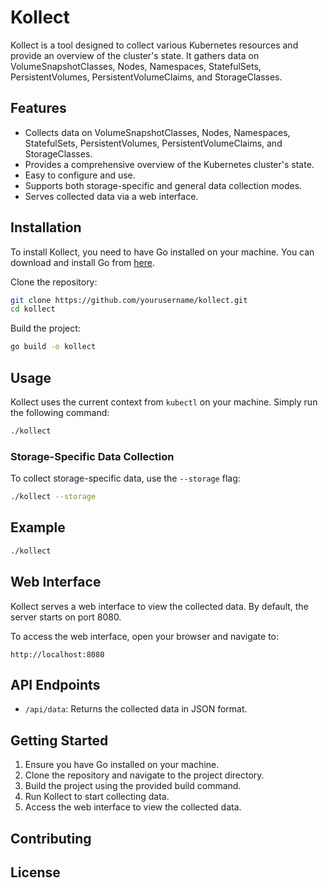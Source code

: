# Kollect

Kollect is a tool designed to collect various Kubernetes resources and provide an overview of the cluster's state. It gathers data on VolumeSnapshotClasses, Nodes, Namespaces, StatefulSets, PersistentVolumes, PersistentVolumeClaims, and StorageClasses.

## Features

- Collects data on VolumeSnapshotClasses, Nodes, Namespaces, StatefulSets, PersistentVolumes, PersistentVolumeClaims, and StorageClasses.
- Provides a comprehensive overview of the Kubernetes cluster's state.
- Easy to configure and use.
- Supports both storage-specific and general data collection modes.
- Serves collected data via a web interface.

## Installation

To install Kollect, you need to have Go installed on your machine. You can download and install Go from [here](https://golang.org/dl/).

Clone the repository:

```sh
git clone https://github.com/yourusername/kollect.git
cd kollect
```

Build the project:

```sh
go build -o kollect
```

## Usage

Kollect uses the current context from `kubectl` on your machine. Simply run the following command:

```sh
./kollect
```

### Storage-Specific Data Collection

To collect storage-specific data, use the `--storage` flag:

```sh
./kollect --storage
```

## Example

```sh
./kollect
```

## Web Interface

Kollect serves a web interface to view the collected data. By default, the server starts on port 8080.

To access the web interface, open your browser and navigate to:

```
http://localhost:8080
```

## API Endpoints

- `/api/data`: Returns the collected data in JSON format.

## Getting Started

1. Ensure you have Go installed on your machine.
2. Clone the repository and navigate to the project directory.
3. Build the project using the provided build command.
4. Run Kollect to start collecting data.
5. Access the web interface to view the collected data.

## Contributing

## License


```